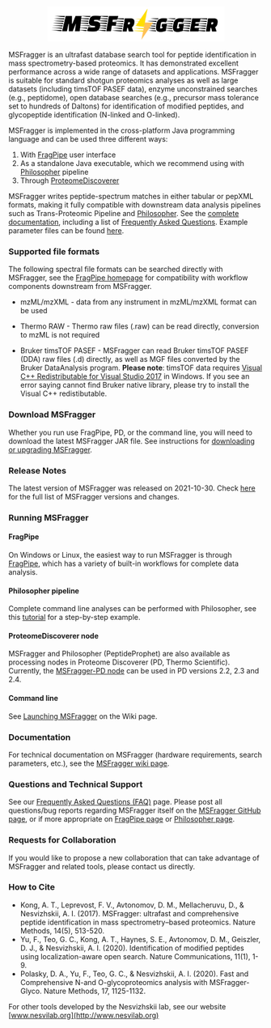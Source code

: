 <div align="center">
<img src="images/msfragger-logo.png" width="350px"/>
</div>

MSFragger is an ultrafast database search tool for peptide identification in mass spectrometry-based proteomics. It has demonstrated excellent performance across a wide range of datasets and applications. MSFragger is suitable for standard shotgun proteomics analyses as well as large datasets (including timsTOF PASEF data), enzyme unconstrained searches (e.g., peptidome), open database searches (e.g., precursor mass tolerance set to hundreds of Daltons) for identification of modified peptides, and glycopeptide identification (N-linked and O-linked).  

MSFragger is implemented in the cross-platform Java programming language and can be used three different ways:

1. With [FragPipe](https://fragpipe.nesvilab.org) user interface
2. As a standalone Java executable, which we recommend using with [Philosopher](https://philosopher.nesvilab.org/) pipeline
3. Through [ProteomeDiscoverer](https://www.nesvilab.org/PD-Nodes/)

MSFragger writes peptide-spectrum matches in either tabular or pepXML formats, making it fully compatible with downstream data analysis pipelines such as Trans-Proteomic Pipeline and [Philosopher](https://nesvilab.github.io/philosopher/).  See the [complete documentation](https://github.com/Nesvilab/MSFragger/wiki), including a list of [Frequently Asked Questions](https://github.com/Nesvilab/MSFragger/wiki/Frequently-Asked-Questions). Example parameter files can be found [here](https://github.com/Nesvilab/MSFragger/tree/master/parameter_files).

### Supported file formats
The following spectral file formats can be searched directly with MSFragger, see the [FragPipe homepage](https://fragpipe.nesvilab.org/) for compatibility with workflow components downstream from MSFragger.

* mzML/mzXML - data from any instrument in mzML/mzXML format can be used

* Thermo RAW - Thermo raw files (.raw) can be read directly, conversion to mzML is not required

* Bruker timsTOF PASEF - MSFragger can read Bruker timsTOF PASEF (DDA) raw files (.d) directly, as well as MGF files converted by the Bruker DataAnalysis program. **Please note**: timsTOF data requires [Visual C++ Redistributable for Visual Studio 2017](https://aka.ms/vs/16/release/VC_redist.x64.exe) in Windows. If you see an error saying cannot find Bruker native library, please try to install the Visual C++ redistibutable.

### Download MSFragger 
Whether you run use FragPipe, PD, or the command line, you will need to download the latest MSFragger JAR file. See instructions for [downloading or upgrading MSFragger](https://github.com/Nesvilab/MSFragger/wiki/Preparing-MSFragger#Downloading-MSFragger).

### Release Notes
The latest version of MSFragger was released on 2021-10-30.
Check [here](CHANGELOG.md) for the full list of MSFragger versions and changes.

### Running MSFragger

#### FragPipe
On Windows or Linux, the easiest way to run MSFragger is through [FragPipe](https://fragpipe.nesvilab.org), which has a variety of built-in workflows for complete data analysis. 

#### Philosopher pipeline
Complete command line analyses can be performed with Philosopher, see this [tutorial](https://github.com/Nesvilab/philosopher/wiki/Simple-Data-Analysis) for a step-by-step example.

#### ProteomeDiscoverer node
MSFragger and Philosopher (PeptideProphet) are also available as processing nodes in Proteome Discoverer (PD, Thermo Scientific). Currently, the [MSFragger-PD node](https://www.nesvilab.org/PD-Nodes/) can be used in PD versions 2.2, 2.3 and 2.4.

#### Command line
See [Launching MSFragger](https://github.com/Nesvilab/MSFragger/wiki/Launching-MSFragger) on the Wiki page.

### Documentation
For technical documentation on MSFragger (hardware requirements, search parameters, etc.), see the [MSFragger wiki page](https://github.com/Nesvilab/MSFragger/wiki).

### Questions and Technical Support
See our [Frequently Asked Questions (FAQ)](https://github.com/Nesvilab/MSFragger/wiki/Frequently-Asked-Questions) page.
Please post all questions/bug reports regarding MSFragger itself on the [MSFragger GitHub page](https://github.com/Nesvilab/MSFragger), or if more appropriate on [FragPipe page](https://github.com/Nesvilab/FragPipe) or [Philosopher page](https://github.com/Nesvilab/philosopher).

### Requests for Collaboration
If you would like to propose a new collaboration that can take advantage of MSFragger and related tools, please contact us directly. 

### How to Cite
- Kong, A. T., Leprevost, F. V., Avtonomov, D. M., Mellacheruvu, D., & Nesvizhskii, A. I. (2017). MSFragger: ultrafast and comprehensive peptide identification in mass spectrometry–based proteomics. Nature Methods, 14(5), 513-520.
- Yu, F., Teo, G. C., Kong, A. T., Haynes, S. E., Avtonomov, D. M., Geiszler, D. J., & Nesvizhskii, A. I. (2020). Identification of modified peptides using localization-aware open search. Nature Communications, 11(1), 1-9.
- Polasky, D. A., Yu, F., Teo, G. C., & Nesvizhskii, A. I. (2020). Fast and Comprehensive N-and O-glycoproteomics analysis with MSFragger-Glyco. Nature Methods, 17, 1125-1132.

For other tools developed by the Nesvizhskii lab, see our website [www.nesvilab.org](http://www.nesvilab.org)
